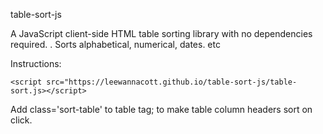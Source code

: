 table-sort-js

A JavaScript client-side HTML table sorting library with no dependencies required. . Sorts alphabetical, numerical, dates. etc

Instructions:
```
<script src="https://leewannacott.github.io/table-sort-js/table-sort.js></script>
```
Add class='sort-table' to table tag; to make table column headers sort on click.
  
  



